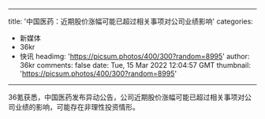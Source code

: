 
---
title: '中国医药：近期股价涨幅可能已超过相关事项对公司业绩影响'
categories: 
 - 新媒体
 - 36kr
 - 快讯
headimg: 'https://picsum.photos/400/300?random=8995'
author: 36kr
comments: false
date: Tue, 15 Mar 2022 12:04:57 GMT
thumbnail: 'https://picsum.photos/400/300?random=8995'
---

<div>   
36氪获悉，中国医药发布异动公告，公司近期股价涨幅可能已超过相关事项对公司业绩的影响，可能存在非理性投资情形。  
</div>
            
